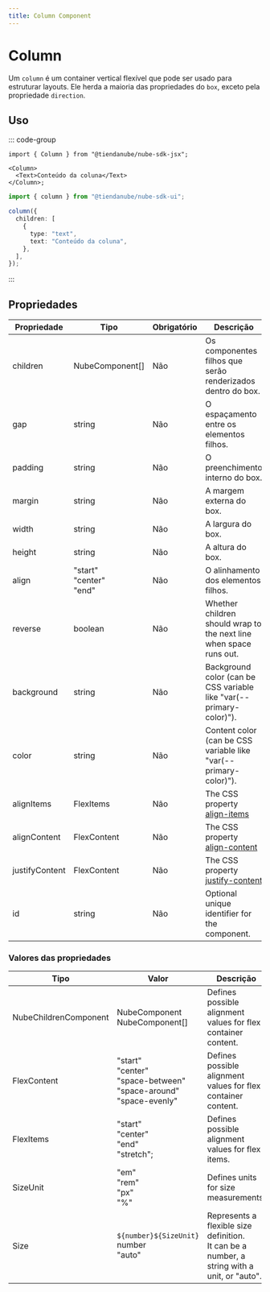 ```yaml
---
title: Column Component
---
```


# Column

Um `column` é um container vertical flexível que pode ser usado para estruturar layouts.
Ele herda a maioria das propriedades do `box`, exceto pela propriedade `direction`.

## Uso

::: code-group

```tsx [JSX]
import { Column } from "@tiendanube/nube-sdk-jsx";

<Column>
  <Text>Conteúdo da coluna</Text>
</Column>;
```

```typescript [Declarative]
import { column } from "@tiendanube/nube-sdk-ui";

column({
  children: [
    {
      type: "text",
      text: "Conteúdo da coluna",
    },
  ],
});
```

:::

## Propriedades

| Propriedade    | Tipo                           | Obrigatório | Descrição                                                                                            |
| -------------- | ------------------------------ | ----------- | ---------------------------------------------------------------------------------------------------- |
| children       | NubeComponent[]                | Não         | Os componentes filhos que serão renderizados dentro do box.                                          |
| gap            | string                         | Não         | O espaçamento entre os elementos filhos.                                                             |
| padding        | string                         | Não         | O preenchimento interno do box.                                                                      |
| margin         | string                         | Não         | A margem externa do box.                                                                             |
| width          | string                         | Não         | A largura do box.                                                                                    |
| height         | string                         | Não         | A altura do box.                                                                                     |
| align          | "start"<br/>"center"<br/>"end" | Não         | O alinhamento dos elementos filhos.                                                                  |
| reverse        | boolean                        | Não         | Whether children should wrap to the next line when space runs out.                                   |
| background     | string                         | Não         | Background color (can be CSS variable like "var(--primary-color)").                                  |
| color          | string                         | Não         | Content color (can be CSS variable like "var(--primary-color)").                                     |
| alignItems     | FlexItems                      | Não         | The CSS property [align-items](https://developer.mozilla.org/en-US/docs/Web/CSS/align-items)         |
| alignContent   | FlexContent                    | Não         | The CSS property [align-content](https://developer.mozilla.org/en-US/docs/Web/CSS/align-content)     |
| justifyContent | FlexContent                    | Não         | The CSS property [justify-content](https://developer.mozilla.org/en-US/docs/Web/CSS/justify-content) |
| id             | string                         | Não         | Optional unique identifier for the component.                                                        |

### Valores das propriedades

| Tipo                  | Valor                                                                          | Descrição                                                                                       |
| --------------------- | ------------------------------------------------------------------------------ | ----------------------------------------------------------------------------------------------- |
| NubeChildrenComponent | NubeComponent<br/>NubeComponent[]                                              | Defines possible alignment values for flex container content.                                   |
| FlexContent           | "start"<br/>"center"<br/>"space-between"<br/>"space-around"<br/>"space-evenly" | Defines possible alignment values for flex container content.                                   |
| FlexItems             | "start"<br/>"center"<br/>"end"<br/>"stretch";                                  | Defines possible alignment values for flex items.                                               |
| SizeUnit              | "em"<br/>"rem"<br/>"px"<br/>"%"                                                | Defines units for size measurements.                                                            |
| Size                  | `${number}${SizeUnit}`<br/>number<br/>"auto"                                   | Represents a flexible size definition.<br/>It can be a number, a string with a unit, or "auto". |
